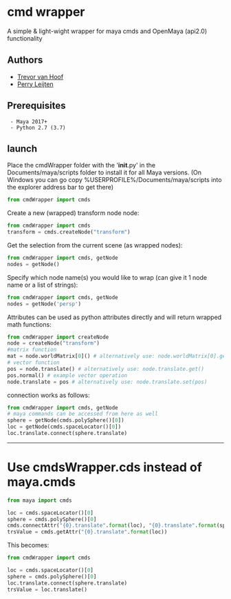 # cmd wrapper

A simple & light-wight wrapper for maya cmds and OpenMaya (api2.0) functionality


## Authors

* [Trevor van Hoof](http://trevorius.com/scrapbook/)
* [Perry Leijten](https://www.perryleijten.com/)


## Prerequisites

```
 - Maya 2017+
 - Python 2.7 (3.7)
```

## launch

Place the cmdWrapper folder with the '__init__.py' in the Documents/maya/scripts folder to install it for all Maya versions.
(On Windows you can go copy %USERPROFILE%/Documents/maya/scripts into the explorer address bar to get there) 

```python
from cmdWrapper import cmds
```

Create a new (wrapped) transform node node:

```python
from cmdWrapper import cmds
transform = cmds.createNode("transform")
```

Get the selection from the current scene (as wrapped nodes):

```python
from cmdWrapper import cmds, getNode
nodes = getNode()
```

Specify which node name(s) you would like to wrap (can give it 1 node name or a list of strings):

```python
from cmdWrapper import cmds, getNode
nodes = getNode('persp')
```

Attributes can be used as python attributes directly and will return wrapped math functions:

```python
from cmdWrapper import createNode
node = createNode("transform")
#matrix function
mat = node.worldMatrix[0]() # alternatively use: node.worldMatrix[0].get()
# vector function
pos = node.translate() # alternatively use: node.translate.get()
pos.normal() # example vector operation
node.translate = pos # alternatively use: node.translate.set(pos)
```

connection works as follows: 

```python
from cmdWrapper import cmds, getNode
# maya commands can be accessed from here as well
sphere = getNode(cmds.polySphere()[0])
loc = getNode(cmds.spaceLocator()[0])
loc.translate.connect(sphere.translate)
```

---

# Use cmdsWrapper.cds instead of maya.cmds
```python
from maya import cmds

loc = cmds.spaceLocator()[0]
sphere = cmds.polySphere()[0]
cmds.connectAttr("{0}.translate".format(loc), "{0}.translate".format(sphere))
trsValue = cmds.getAttr("{0}.translate".format(loc))
```

This becomes:
```python
from cmdWrapper import cmds

loc = cmds.spaceLocator()[0]
sphere = cmds.polySphere()[0]
loc.translate.connect(sphere.translate)
trsValue = loc.translate()
```
